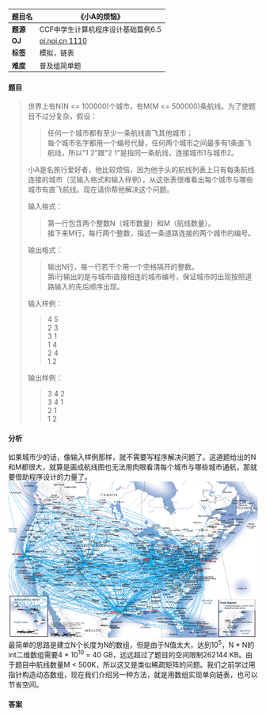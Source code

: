 |题目名|《小A的烦恼》|  
|---|---|  
|**题源**|CCF中学生计算机程序设计基础篇例6.5|  
|**OJ**|[oj.noi.cn 1110](http://oj.noi.cn/oj/#main/show/1110)|  
|**标签**|模拟，链表|  
|**难度**|普及组简单题|  

#### 题目  

> 世界上有N(N <= 100000)个城市，有M(M <= 500000)条航线。为了使题目不过分复杂，假设：  
>> 任何一个城市都有至少一条航线直飞其他城市；  
>> 每个城市名字都用一个编号代替，任何两个城市之间最多有1条直飞航线，所以"1 2"跟"2 1"是指同一条航线，连接城市1与城市2。  
> 
> 小A是名旅行爱好者，他比较烦恼，因为他手头的航线列表上只有每条航线连接的城市（见输入格式和输入样例），从这张表很难看出每个城市与哪些城市有直飞航线。现在请你帮他解决这个问题。
> 
> 输入格式：  
>> 第一行包含两个整数N（城市数量）和M（航线数量）。  
>> 接下来M行，每行两个整数，描述一条道路连接的两个城市的编号。
>
> 输出格式：  
>> 输出N行，每一行若干个用一个空格隔开的整数。  
>> 第i行输出的是与城市i直接相连的城市编号，保证城市的出现按照道路输入的先后顺序出现。  
>
> 输入样例：  
>> 4 5  
>> 2 3  
>> 3 1  
>> 1 4  
>> 2 4  
>> 1 2  
>> 
> 输出样例：  
>> 3 4 2  
>> 3 4 1  
>> 2 1  
>> 1 2  

#### 分析  

如果城市少的话，像输入样例那样，就不需要写程序解决问题了。这道题给出的N和M都很大，就算是画成航线图也无法用肉眼看清每个城市与哪些城市通航，那就要借助程序设计的力量了。  
![](/diagrams/oj.noi.cn%201110%20小A的烦恼2.gif)  
最简单的思路是建立N个长度为N的数组，但是由于N值太大，达到10<sup>5</sup>，N * N的int二维数组需要4 * 10<sup>10</sup> = 40 GB，远远超过了题目的空间限制262144 KB。由于题目中航线数量M < 500K，所以这又是类似稀疏矩阵的问题。我们之前学过用指针构造动态数组，现在我们介绍另一种方法，就是用数组实现单向链表，也可以节省空间。  


#### 答案  

